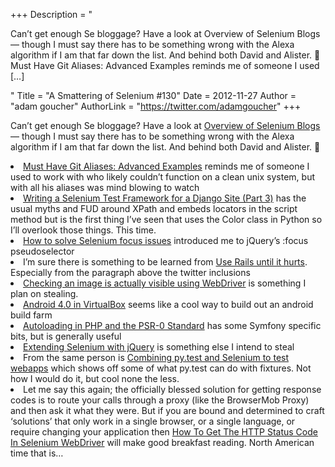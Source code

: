 +++
Description = "<p>Can’t get enough Se bloggage? Have a look at Overview of Selenium Blogs — though I must say there has to be something wrong with the Alexa algorithm if I am that far down the list. And behind both David and Alister. 🙂 Must Have Git Aliases: Advanced Examples reminds me of someone I used […]</p>"
Title = "A Smattering of Selenium #130"
Date = 2012-11-27
Author = "adam goucher"
AuthorLink = "https://twitter.com/adamgoucher"
+++

<p>Can&#8217;t get enough Se bloggage? Have a look at <a href="http://itkosmopolit.wordpress.com/2012/11/23/overview-of-selenium-blogs/">Overview of Selenium Blogs</a> &#8212; though I must say there has to be something wrong with the Alexa algorithm if I am that far down the list. And behind both David and Alister. 🙂</p>
<li><a href="http://durdn.com/blog/2012/11/22/must-have-git-aliases-advanced-examples/">Must Have Git Aliases: Advanced Examples</a> reminds me of someone I used to work with who likely couldn&#8217;t function on a clean unix system, but with all his aliases was mind blowing to watch</li>
<li><a href="http://techblog.safaribooksonline.com/2012/11/23/writing-a-selenium-test-framework-for-a-django-site-part-3/">Writing a Selenium Test Framework for a Django Site (Part 3)</a> has the usual myths and FUD around XPath and embeds locators in the script method but is the first thing I&#8217;ve seen that uses the Color class in Python so I&#8217;ll overlook those things. This time.</li>
<li><a href="https://makandracards.com/makandra/12661-how-to-solve-selenium-focus-issues">How to solve Selenium focus issues</a> introduced me to jQuery&#8217;s :focus pseudoselector</li>
<li>I&#8217;m sure there is something to be learned from <a href="http://evan.tiggerpalace.com/articles/2012/11/21/use-rails-until-it-hurts/">Use Rails until it hurts</a>. Especially from the paragraph above the twitter inclusions</li>
<li><a href="http://watirmelon.com/2012/11/27/checking-an-image-is-actually-visible-using-webdriver/">Checking an image is actually visible using WebDriver</a> is something I plan on stealing.</li>
<li><a href="http://www.kirsle.net/blog/kirsle/android-4-0-in-virtualbox">Android 4.0 in VirtualBox</a> seems like a cool way to build out an android build farm</li>
<li><a href="http://phpmaster.com/autoloading-and-the-psr-0-standard/">Autoloading in PHP and the PSR-0 Standard</a> has some Symfony specific bits, but is generally useful</li>
<li><a href="http://blogs.gnome.org/danni/2012/11/19/extending-selenium-with-jquery/">Extending Selenium with jQuery</a> is something else I intend to steal</li>
<li>From the same person is <a href="http://blogs.gnome.org/danni/2012/11/15/combining-py-test-and-selenium-to-test-webapps/">Combining py.test and Selenium to test webapps</a> which shows off some of what py.test can do with fixtures. Not how I would do it, but cool none the less.</li>
<li>Let me say this again; the officially blessed solution for getting response codes is to route your calls through a proxy (like the BrowserMob Proxy) and then ask it what they were. But if you are bound and determined to craft &#8216;solutions&#8217; that only work in a single browser, or a single language, or require changing your application then <a href="http://www.ninthavenue.com.au/how-to-get-the-http-status-code-in-selenium-webdriver">How To Get The HTTP Status Code In Selenium WebDriver</a> will make good breakfast reading. North American time that is&#8230;</li>
</ul>

